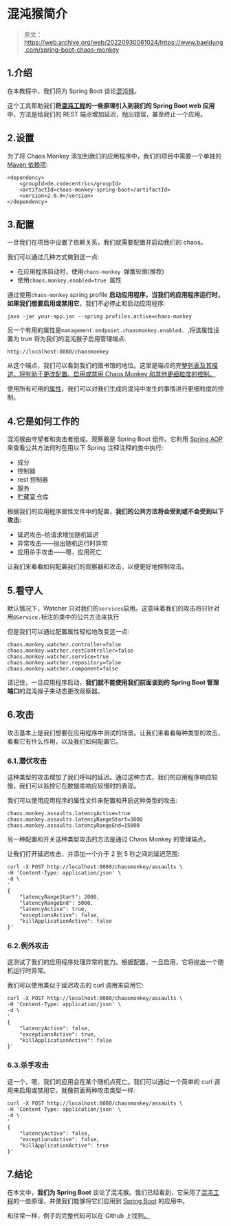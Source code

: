 # 混沌猴简介

> 原文：<https://web.archive.org/web/20220930061024/https://www.baeldung.com/spring-boot-chaos-monkey>

## 1.介绍

在本教程中，我们将为 Spring Boot 谈论[混沌猴](https://web.archive.org/web/20221114100953/https://codecentric.github.io/chaos-monkey-spring-boot/)。

这个工具帮助我们**将[混沌工程](https://web.archive.org/web/20221114100953/https://principlesofchaos.org/)的一些原理引入到我们的 Spring Boot web 应用**中，方法是给我们的 REST 端点增加延迟，抛出错误，甚至终止一个应用。

## 2.设置

为了将 Chaos Monkey 添加到我们的应用程序中，我们的项目中需要一个单独的 [Maven 依赖项](https://web.archive.org/web/20221114100953/https://search.maven.org/classic/#search%7Cgav%7C1%7Ca%3A%22chaos-monkey-spring-boot%22):

```
<dependency>
    <groupId>de.codecentric</groupId>
    <artifactId>chaos-monkey-spring-boot</artifactId>
    <version>2.0.0</version>
</dependency>
```

## 3.配置

一旦我们在项目中设置了依赖关系，我们就需要配置并启动我们的 chaos。

我们可以通过几种方式做到这一点:

*   在应用程序启动时，使用`chaos-monkey `弹簧轮廓(推荐)
*   使用`chaos.monkey.enabled=true `属性

通过使用`chaos-monkey` spring profile **启动应用程序，当我们的应用程序运行时，如果我们想要启用或禁用它**，我们不必停止和启动应用程序:

```
java -jar your-app.jar --spring.profiles.active=chaos-monkey
```

另一个有用的属性是`management.endpoint.chaosmonkey.enabled. `,将该属性设置为 true 将为我们的混沌猴子启用管理端点:

```
http://localhost:8080/chaosmonkey
```

从这个端点，我们可以看到我们的图书馆的地位。这里是端点的完整[列表及其描述，将有助于更改配置、启用或禁用 Chaos Monkey 和其他更细粒度的控制。](https://web.archive.org/web/20221114100953/https://github.com/codecentric/chaos-monkey-spring-boot/blob/main/chaos-monkey-docs/src/main/asciidoc/endpoints.adoc)

使用所有可用的[属性](https://web.archive.org/web/20221114100953/https://codecentric.github.io/chaos-monkey-spring-boot/latest/#_properties)，我们可以对我们生成的混沌中发生的事情进行更细粒度的控制。

## 4.它是如何工作的

混沌猴由守望者和突击者组成。观察器是 Spring Boot 组件。它利用 [Spring AOP](https://web.archive.org/web/20221114100953/https://docs.spring.io/spring/docs/current/spring-framework-reference/core.html#aop-api) 来查看公共方法何时在用以下 Spring 注释注释的类中执行:

*   成分
*   控制器
*   rest 控制器
*   服务
*   贮藏室ˌ仓库

根据我们的应用程序属性文件中的配置，**我们的公共方法将会受到或不会受到以下攻击:**

*   延迟攻击–给请求增加随机延迟
*   异常攻击——抛出随机运行时异常
*   应用杀手攻击——嗯，应用死亡

让我们来看看如何配置我们的观察器和攻击，以便更好地控制攻击。

## 5.看守人

默认情况下，Watcher 只对我们的`services`启用。这意味着我们的攻击将只针对用`@Service.`标注的类中的公共方法来执行

但是我们可以通过配置属性轻松地改变这一点:

```
chaos.monkey.watcher.controller=false
chaos.monkey.watcher.restController=false
chaos.monkey.watcher.service=true
chaos.monkey.watcher.repository=false
chaos.monkey.watcher.component=false
```

请记住，一旦应用程序启动，**我们就不能使用我们前面谈到的 Spring Boot 管理端口**的混沌猴子来动态更改观察器。

## 6.攻击

攻击基本上是我们想要在应用程序中测试的场景。让我们来看看每种类型的攻击，看看它有什么作用，以及我们如何配置它。

### 6.1.潜伏攻击

这种类型的攻击增加了我们呼叫的延迟。通过这种方式，我们的应用程序响应较慢，我们可以监控它在数据库响应较慢时的表现。

我们可以使用应用程序的属性文件来配置和开启这种类型的攻击:

```
chaos.monkey.assaults.latencyActive=true
chaos.monkey.assaults.latencyRangeStart=3000
chaos.monkey.assaults.latencyRangeEnd=15000
```

另一种配置和开关这种类型攻击的方法是通过 Chaos Monkey 的管理端点。

让我们打开延迟攻击，并添加一个介于 2 到 5 秒之间的延迟范围:

```
curl -X POST http://localhost:8080/chaosmonkey/assaults \
-H 'Content-Type: application/json' \
-d \
'
{
	"latencyRangeStart": 2000,
	"latencyRangeEnd": 5000,
	"latencyActive": true,
	"exceptionsActive": false,
	"killApplicationActive": false
}'
```

### 6.2.例外攻击

这测试了我们的应用程序处理异常的能力。根据配置，一旦启用，它将抛出一个随机运行时异常。

我们可以使用类似于延迟攻击的 curl 调用来启用它:

```
curl -X POST http://localhost:8080/chaosmonkey/assaults \
-H 'Content-Type: application/json' \
-d \
'
{
	"latencyActive": false,
	"exceptionsActive": true,
	"killApplicationActive": false
}'
```

### 6.3.杀手攻击

这一个，嗯，我们的应用会在某个随机点死亡。我们可以通过一个简单的 curl 调用来启用或禁用它，就像前面两种攻击类型一样:

```
curl -X POST http://localhost:8080/chaosmonkey/assaults \
-H 'Content-Type: application/json' \
-d \
'
{
	"latencyActive": false,
	"exceptionsActive": false,
	"killApplicationActive": true
}'
```

## 7.结论

在本文中，**我们为 Spring Boot** 谈论了混沌猴。我们已经看到，它采用了[混沌工程](https://web.archive.org/web/20221114100953/https://principlesofchaos.org/)的一些原理，并使我们能够将它们应用到 [Spring Boot](https://web.archive.org/web/20221114100953/https://spring.io/projects/spring-boot) 的应用中。

和往常一样，例子的完整代码可以在 Github 上找到[。](https://web.archive.org/web/20221114100953/https://github.com/eugenp/tutorials/tree/master/spring-boot-modules/spring-boot-performance)